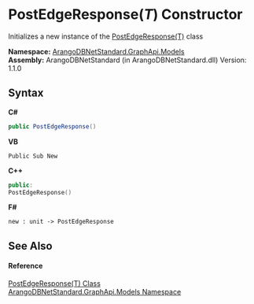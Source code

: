 # PostEdgeResponse(*T*) Constructor 
 

Initializes a new instance of the <a href="e9a9cd3c-4035-3866-2c7b-461149946de2">PostEdgeResponse(T)</a> class

**Namespace:**&nbsp;<a href="6fb2338d-d8f7-f9c1-2056-1702fe9bf954">ArangoDBNetStandard.GraphApi.Models</a><br />**Assembly:**&nbsp;ArangoDBNetStandard (in ArangoDBNetStandard.dll) Version: 1.1.0

## Syntax

**C#**<br />
``` C#
public PostEdgeResponse()
```

**VB**<br />
``` VB
Public Sub New
```

**C++**<br />
``` C++
public:
PostEdgeResponse()
```

**F#**<br />
``` F#
new : unit -> PostEdgeResponse
```


## See Also


#### Reference
<a href="e9a9cd3c-4035-3866-2c7b-461149946de2">PostEdgeResponse(T) Class</a><br /><a href="6fb2338d-d8f7-f9c1-2056-1702fe9bf954">ArangoDBNetStandard.GraphApi.Models Namespace</a><br />